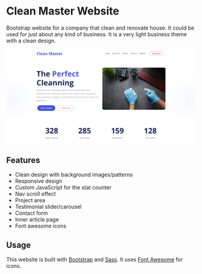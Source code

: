 # Clean Master Website

Bootstrap website for a company that clean and renovate house. It could be used for just about any kind of business. It is a very light business theme with a clean design.

<img src="./images/screen.png" />

## Features

- Clean design with background images/patterns
- Responsive design
- Custom JavaScript for the stat counter
- Nav scroll effect
- Project area
- Testimonial slider/carousel
- Contact form
- Inner article page
- Font awesome icons

## Usage

This website is built with [Bootstrap](https://getbootstrap.com/) and [Sass](https://sass-lang.com/). It uses [Font Awesome](https://fontawesome.com/) for icons.

